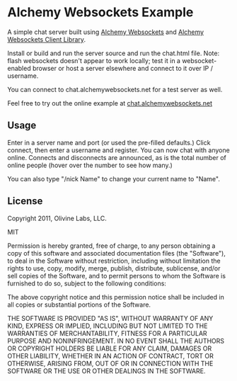 Alchemy Websockets Example
=============
A simple chat server built using [Alchemy Websockets](https://github.com/Olivine-Labs/Alchemy-Websockets) 
and [Alchemy Websockets Client Library](https://github.com/Olivine-Labs/Alchemy-Websockets-Client-Library).

Install or build and run the server source and run the chat.html file. Note:
flash websockets doesn't appear to work locally; test it in a websocket-enabled
browser or host a server elsewhere and connect to it over IP / username.

You can connect to chat.alchemywebsockets.net for a test server as well.

Feel free to try out the online example at [chat.alchemywebsockets.net](http://chat.alchemywebsockets.net)

Usage
-------
Enter in a server name and port (or used the pre-filled defaults.) Click
connect, then enter a username and register. You can now chat with anyone
online. Connects and disconnects are announced, as is the total number of
online people (hover over the number to see how many.)

You can also type "/nick Name" to change your current name to "Name".

License
-------
Copyright 2011, Olivine Labs, LLC.

MIT

Permission is hereby granted, free of charge, to any person obtaining a copy
of this software and associated documentation files (the "Software"), to deal
in the Software without restriction, including without limitation the rights
to use, copy, modify, merge, publish, distribute, sublicense, and/or sell
copies of the Software, and to permit persons to whom the Software is
furnished to do so, subject to the following conditions:

The above copyright notice and this permission notice shall be included in
all copies or substantial portions of the Software.

THE SOFTWARE IS PROVIDED "AS IS", WITHOUT WARRANTY OF ANY KIND, EXPRESS OR
IMPLIED, INCLUDING BUT NOT LIMITED TO THE WARRANTIES OF MERCHANTABILITY,
FITNESS FOR A PARTICULAR PURPOSE AND NONINFRINGEMENT. IN NO EVENT SHALL THE
AUTHORS OR COPYRIGHT HOLDERS BE LIABLE FOR ANY CLAIM, DAMAGES OR OTHER
LIABILITY, WHETHER IN AN ACTION OF CONTRACT, TORT OR OTHERWISE, ARISING FROM,
OUT OF OR IN CONNECTION WITH THE SOFTWARE OR THE USE OR OTHER DEALINGS IN
THE SOFTWARE.